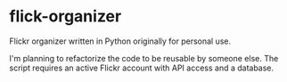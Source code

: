 # flick-organizer
Flickr organizer written in Python originally for personal use. 

I'm planning to refactorize the code to be reusable by someone else.
The script requires an active Flickr account with API access and a database.

